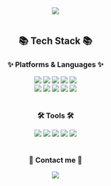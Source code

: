 <div align=center>
	<img src="https://capsule-render.vercel.app/api?type=waving&color=auto&height=200&section=header&text=zwoong%20Github!&fontSize=90" />	
</div>

</br>

<div align=center>
	<h2>📚 Tech Stack 📚</h2>
	<h3>✨ Platforms & Languages ✨</h3>
</div>
<div align="center">
	<img src="https://img.shields.io/badge/JavaScript-F7DF1E?style=flat&logo=JavaScript&logoColor=white" />
	<img src="https://img.shields.io/badge/TypeScript-007ec6?style=flat&logo=TypeScript&logoColor=white" />
	<img src="https://img.shields.io/badge/Node.js-007396?style=flat&logo=Node.js&logoColor=white" />
	<img src="https://img.shields.io/badge/Express.js-6DB33F?style=flat&logo=Express&logoColor=white" />
	<img src="https://img.shields.io/badge/NestJs-7952B3?style=flat&logo=NestJs&logoColor=white" />
	<br>
	<img src="https://img.shields.io/badge/MongoDB%20SQL-F80000?style=flat&logo=MongoDB&logoColor=white" />
	<img src="https://img.shields.io/badge/MySQL-4479A1?style=flat&logo=MySQL&logoColor=white" />
	<img src="https://img.shields.io/badge/redis-003545?style=flat&logo=redis&logoColor=white" />
	<img src="https://img.shields.io/badge/docker-FF0000?style=flat&logo=docker&logoColor=white" />
	<img src="https://img.shields.io/badge/linux-0F3545?style=flat&logo=linux&logoColor=white" />
</div>
<br>
<div align=center>
	<h3>🛠 Tools 🛠</h3>
</div>
<div align=center>
	<img src="https://img.shields.io/badge/Visual%20Studio%20Code-007ACC?style=flat&logo=VisualStudioCode&logoColor=white" />
	<img src="https://img.shields.io/badge/Swagger-111111?style=flat&logo=Swagger&logoColor=white" />
	<img src="https://img.shields.io/badge/AWS-232F3E?style=flat&logo=AmazonAWS&logoColor=white" />
	<img src="https://img.shields.io/badge/GitHub-181717?style=flat&logo=GitHub&logoColor=white" />
	<img src="https://img.shields.io/badge/jira-207346?style=flat&logo=jira&logoColor=white" />
</div>
<br>
<div align=center>
	<h3>🎨 Contact me 🎨</h3>
</div>
<div align=center>
	<a href="mailto:zwoong6867@gmail.com">
		<img src="https://img.shields.io/badge/Mail-30B980?style=flat&logo=Gmail&logoColor=white" />
	</a>
	<br>
</div>

